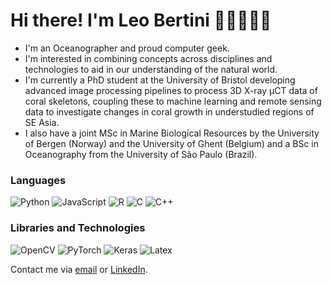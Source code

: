 # Hi there! I'm Leo Bertini 🌊🪸🧑🏻‍💻

- I'm an Oceanographer and proud computer geek.
- I'm interested in combining concepts across disciplines and technologies to aid in our understanding of the natural world. 
- I'm currently a PhD student at the University of Bristol developing advanced image processing pipelines to process 3D X-ray µCT data of coral skeletons, coupling these to machine learning and remote sensing data to investigate changes in coral growth in understudied regions of SE Asia. 
- I also have a joint MSc in Marine Biological Resources by the University of Bergen (Norway) and the University of Ghent (Belgium) and a BSc in Oceanography from the University of São Paulo (Brazil).

### Languages
![Python](https://img.shields.io/badge/-Python-3776AB?logo=python&logoColor=white)
![JavaScript](https://img.shields.io/badge/-JavaScript-F7DF1E?logo=javascript&logoColor=black)
![R](https://img.shields.io/badge/-R-007396?logo=R)
![C](https://img.shields.io/badge/-C-black?logo=C&logoColor=white)
![C++](https://img.shields.io/badge/-C++-00599C?logo=%22C++%22)


### Libraries and Technologies

<!-- https://github.com/badges/shields/blob/master/doc/logos.md
https://simpleicons.org -->

![OpenCV](https://img.shields.io/badge/-OpenCV-5C3EE8?logo=opencv&logoColor=white)
![PyTorch](https://img.shields.io/badge/-PyTorch-EE4C2C?logo=pytorch&logoColor=white)
![Keras](https://img.shields.io/badge/-Keras-D00000?logo=keras&logoColor=white)
![Latex](https://img.shields.io/badge/-Latex-008080?logo=latex)

Contact me via [email](mailto:leonardo.bertini25@gmail.com) or [LinkedIn](https://www.linkedin.com/in/leonardo-oceanographer/).
